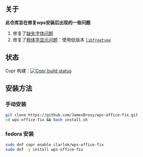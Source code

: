 ## 关于

**此仓库旨在修复wps安装后出现的一些问题**

1. 修复了[缺失字体问题](http://packages.deepin.com/deepin/pool/non-free/t/ttf-wps-fonts/)
2. 修复了[粗体字显示问题](https://bbs.wps.cn/topic/3137)：使用低版本 [`libfreetype`](https://packages.debian.org/zh-tw/bookworm/libfreetype6)

## 状态

Copr 构建：[![Copr build status](https://copr.fedorainfracloud.org/coprs/clarlok/wps-office-fix/package/wps-office-fix/status_image/last_build.png)](https://copr.fedorainfracloud.org/coprs/clarlok/wps-office-fix/package/wps-office-fix/)

## 安装方法

### 手动安装

```sh
git clone https://github.com/JamesBrosy/wps-office-fix.git
cd wps-office-fix && bash install.sh
```

### fedora 安装

```sh
sudo dnf copr enable clarlok/wps-office-fix
sudo dnf -y install wps-office-fix
```

